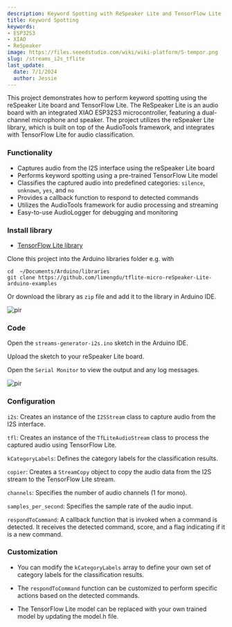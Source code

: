 ```yaml
---
description: Keyword Spotting with ReSpeaker Lite and TensorFlow Lite
title: Keyword Spotting
keywords:
- ESP32S3
- XIAO
- ReSpeaker
image: https://files.seeedstudio.com/wiki/wiki-platform/S-tempor.png
slug: /streams_i2s_tflite
last_update:
  date: 7/1/2024
  author: Jessie
---
```



This project demonstrates how to perform keyword spotting using the reSpeaker Lite board and TensorFlow Lite. The ReSpeaker Lite is an audio board with an integrated XIAO ESP32S3 microcontroller, featuring a dual-channel microphone and speaker. The project utilizes the reSpeaker Lite library, which is built on top of the AudioTools framework, and integrates with TensorFlow Lite for audio classification.

### Functionality

* Captures audio from the I2S interface using the reSpeaker Lite board
* Performs keyword spotting using a pre-trained TensorFlow Lite model
* Classifies the captured audio into predefined categories: `silence`, `unknown`, `yes`, and `no`
* Provides a callback function to respond to detected commands
* Utilizes the AudioTools framework for audio processing and streaming
* Easy-to-use AudioLogger for debugging and monitoring



### Install library

* [TensorFlow Lite library](https://github.com/limengdu/tflite-micro-reSpeaker-Lite-arduino-examples)

Clone this project into the Arduino libraries folder e.g. with

```
cd  ~/Documents/Arduino/libraries
git clone https://github.com/limengdu/tflite-micro-reSpeaker-Lite-arduino-examples
```

Or download the library as `zip` file and add it to the library in Arduino IDE.

<p style={{textAlign: 'center'}}><img src="https://files.seeedstudio.com/wiki/SenseCAP/respeaker/add-lib.png" alt="pir" width={800} height="auto" /></p>


### Code

Open the `streams-generator-i2s.ino` sketch in the Arduino IDE.


Upload the sketch to your reSpeaker Lite board.


Open the `Serial Monitor` to view the output and any log messages.

<p style={{textAlign: 'center'}}><img src="https://files.seeedstudio.com/wiki/SenseCAP/respeaker/yes_or_no.png" alt="pir" width={800} height="auto" /></p>




### Configuration

`i2s`: Creates an instance of the `I2SStream` class to capture audio from the I2S interface.

`tfl`: Creates an instance of the `TfLiteAudioStream` class to process the captured audio using TensorFlow Lite.

`kCategoryLabels`: Defines the category labels for the classification results.

`copier`: Creates a `StreamCopy` object to copy the audio data from the I2S stream to the TensorFlow Lite stream.

`channels`: Specifies the number of audio channels (1 for mono).

`samples_per_second`: Specifies the sample rate of the audio input.

`respondToCommand`: A callback function that is invoked when a command is detected. It receives the detected command, score, and a flag indicating if it is a new command.


### Customization

* You can modify the `kCategoryLabels` array to define your own set of category labels for the classification results.

* The `respondToCommand` function can be customized to perform specific actions based on the detected commands.

* The TensorFlow Lite model can be replaced with your own trained model by updating the model.h file.



